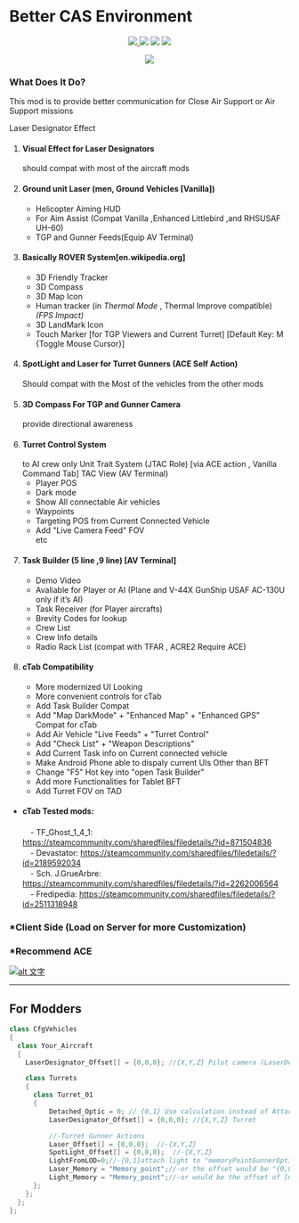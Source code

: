 # Better CAS Environment
<p align="center">
   <a href="https://github.com/Aaren882/Better-CAS-Environment-/releases/latest">
      <img src="https://img.shields.io/github/v/release/Aaren882/Better-CAS-Environment-?label=Latest&color=blue&logo=github" >
   </a>
   <img src="https://img.shields.io/steam/size/2853828143?label=File%20Size&logo=steam" >
   <img src="https://img.shields.io/steam/views/2853828143?label=Steam%20Views&logo=steam" >
   <img src="https://img.shields.io/steam/subscriptions/2853828143?label=Steam%20Downloads&logo=steam" >
</p>

<p align="center">
   <a href="https://discord.gg/QYCuYpDBgf">
        <img src="https://img.shields.io/badge/Discord_Join-Here-blue?style=for-the-badge&logo=discord">
    </a>
</p>

### What Does It Do?
This mod is to provide better communication for Close Air Support or Air Support missions

Laser Designator Effect
1. #### Visual Effect for Laser Designators
    should compat with most of the aircraft mods 
2. #### Ground unit Laser (men, Ground Vehicles [Vanilla])
   * Helicopter Aiming HUD
   * For Aim Assist (Compat Vanilla ,Enhanced Littlebird ,and RHSUSAF UH-60)
   * TGP and Gunner Feeds(Equip AV Terminal)
3. #### Basically ROVER System[en.wikipedia.org]
   * 3D Friendly Tracker
   * 3D Compass
   * 3D Map Icon
   * Human tracker (in *Thermal Mode* , Thermal Improve compatible) *(FPS Impact)*
   * 3D LandMark Icon
   * Touch Marker [for TGP Viewers and Current Turret] [Default Key: M {Toggle Mouse Cursor}]
4. #### SpotLight and Laser for Turret Gunners (ACE Self Action)
   Should compat with the Most of the vehicles from the other mods
5. #### 3D Compass For TGP and Gunner Camera
   provide directional awareness
6. #### Turret Control System
   to AI crew only
   Unit Trait System (JTAC Role)
   [via ACE action , Vanilla Command Tab]
   TAC View (AV Terminal)
   * Player POS
   * Dark mode
   * Show All connectable Air vehicles
   * Waypoints
   * Targeting POS from Current Connected Vehicle
   * Add "Live Camera Feed" FOV  
etc
7. #### Task Builder (5 line ,9 line) [AV Terminal]
   * Demo Video
   * Avaliable for Player or AI (Plane and V-44X GunShip USAF AC-130U only if it’s AI)
   * Task Receiver (for Player aircrafts)
   * Brevity Codes for lookup
   * Crew List
   * Crew Info details
   * Radio Rack List (compat with TFAR , ACRE2 Require ACE)
8. #### cTab Compatibility
   * More modernized UI Looking
   * More convenient controls for cTab
   * Add Task Builder Compat
   * Add "Map DarkMode" + "Enhanced Map" + "Enhanced GPS" Compat for cTab
   * Add Air Vehicle "Live Feeds" + "Turret Control"
   * Add "Check List" + "Weapon Descriptions"
   * Add Current Task info on Current connected vehicle
   * Make Android Phone able to dispaly current UIs Other than BFT
   * Change "F5" Hot key into "open Task Builder"
   * Add more Functionalities for Tablet BFT
   * Add Turret FOV on TAD

* #### cTab Tested mods:
  　- TF_Ghost_1_4_1: https://steamcommunity.com/sharedfiles/filedetails/?id=871504836  
  　- Devastator: https://steamcommunity.com/sharedfiles/filedetails/?id=2189592034  
  　- Sch. J.GrueArbre: https://steamcommunity.com/sharedfiles/filedetails/?id=2262006564  
  　- Fredipedia: https://steamcommunity.com/sharedfiles/filedetails/?id=2511318948  

### *Client Side (Load on Server for more Customization)
### *Recommend ACE

[![alt 文字](https://i.imgur.com/Hh9LjwP.gif "")](https://t.co/SE27C5DP4L)

---
## For Modders
```c++
class CfgVehicles
{
  class Your_Aircraft
  {
    LaserDesignator_Offset[] = {0,0,0}; //{X,Y,Z} Pilot camera (LaserDesignator)

    class Turrets
    {
      class Turret_01
      {
          Detached_Optic = 0; // {0,1} Use calculation instead of AttachTo Bone (TGP View)
          LaserDesignator_Offset[] = {0,0,0}; //{X,Y,Z} Turret

          //-Turret Gunner Actions
          Laser_Offset[] = {0,0,0};  //-{X,Y,Z}
          SpotLight_Offset[] = {0,0,0};  //-{X,Y,Z}
          LightFromLOD=0;//-{0,1}attach light to "memoryPointGunnerOptics" instead of default "{0,0.5,-0.35}" 
          Laser_Memory = "Memory_point";//-or the offset would be "{0,0,0}" (Ground Vehicle Default is "{-0.2,0,-0.1}")
          Light_Memory = "Memory_point";//-or would be the offset of [memoryPointGunnerOptics]
      };
    };
  };
};
```